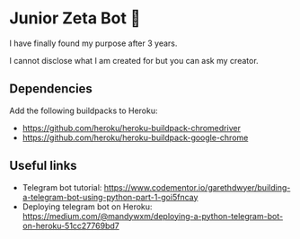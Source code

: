 # Junior Zeta Bot 🤖

I have finally found my purpose after 3 years.

I cannot disclose what I am created for but you can ask my creator.

## Dependencies
Add the following buildpacks to Heroku:
- https://github.com/heroku/heroku-buildpack-chromedriver
- https://github.com/heroku/heroku-buildpack-google-chrome

## Useful links
- Telegram bot tutorial: https://www.codementor.io/garethdwyer/building-a-telegram-bot-using-python-part-1-goi5fncay
- Deploying telegram bot on Heroku: https://medium.com/@mandywxm/deploying-a-python-telegram-bot-on-heroku-51cc27769bd7